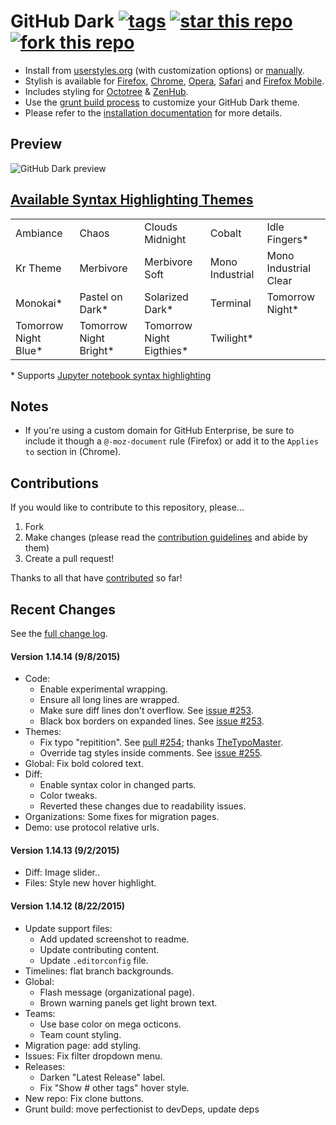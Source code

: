 # GitHub Dark [![tags](https://img.shields.io/github/tag/StylishThemes/GitHub-Dark.svg?style=flat)](https://github.com/StylishThemes/GitHub-Dark/tags) [![star this repo](http://github-svg-buttons.herokuapp.com/star.svg?user=StylishThemes&repo=GitHub-Dark&style=flat&background=1081C1)](http://github.com/StylishThemes/GitHub-Dark) [![fork this repo](http://github-svg-buttons.herokuapp.com/fork.svg?user=StylishThemes&repo=GitHub-Dark&style=flat&background=1081C1)](http://github.com/StylishThemes/GitHub-Dark/fork)

- Install from [userstyles.org](http://userstyles.org/styles/37035) (with customization options) or [manually](https://raw.githubusercontent.com/StylishThemes/GitHub-Dark/master/github-dark.css).
- Stylish is available for [Firefox](https://addons.mozilla.org/en-US/firefox/addon/2108/), [Chrome](https://chrome.google.com/extensions/detail/fjnbnpbmkenffdnngjfgmeleoegfcffe), [Opera](https://addons.opera.com/en/extensions/details/stylish/), [Safari](http://sobolev.us/stylish/) and [Firefox Mobile](https://addons.mozilla.org/en-US/firefox/addon/2108/).
- Includes styling for [Octotree](https://github.com/buunguyen/octotree/#octotree) &amp; [ZenHub](https://www.zenhub.io/).
- Use the [grunt build process](https://github.com/StylishThemes/GitHub-Dark/wiki/Build) to customize your GitHub Dark theme.
- Please refer to the [installation documentation](https://github.com/StylishThemes/GitHub-Dark/wiki/Install) for more details.

## Preview
![GitHub Dark preview](https://cloud.githubusercontent.com/assets/136959/9365834/60f9d916-4679-11e5-9859-b8efa106feef.png)

## [Available Syntax Highlighting Themes](https://stylishthemes.github.io/GitHub-Dark/)

|                      |                        |                          |                 |                       |
|----------------------|------------------------|--------------------------|-----------------|-----------------------|
| Ambiance             | Chaos                  | Clouds Midnight          | Cobalt          | Idle Fingers*         |
| Kr Theme             | Merbivore              | Merbivore Soft           | Mono Industrial | Mono Industrial Clear |
| Monokai*             | Pastel on Dark*        | Solarized Dark*          | Terminal        | Tomorrow Night*       |
| Tomorrow Night Blue* | Tomorrow Night Bright* | Tomorrow Night Eigthies* | Twilight*       |                       |

\* Supports [Jupyter notebook syntax highlighting](https://github.com/sujitpal/statlearning-notebooks/blob/master/src/chapter2.ipynb)

## Notes

* If you're using a custom domain for GitHub Enterprise, be sure to include it though a `@-moz-document` rule (Firefox) or add it to the `Applies to` section in (Chrome).

## Contributions

If you would like to contribute to this repository, please...

1. Fork
2. Make changes (please read the [contribution guidelines](https://github.com/StylishThemes/GitHub-Dark/blob/master/CONTRIBUTING.md) and abide by them)
3. Create a pull request!

Thanks to all that have [contributed](https://github.com/StylishThemes/GitHub-Dark/graphs/contributors) so far!

## Recent Changes

See the [full change log](https://github.com/StylishThemes/GitHub-Dark/wiki).

#### Version 1.14.14 (9/8/2015)

* Code:
  * Enable experimental wrapping.
  * Ensure all long lines are wrapped.
  * Make sure diff lines don't overflow. See [issue #253](https://github.com/StylishThemes/GitHub-Dark/issues/253).
  * Black box borders on expanded lines. See [issue #253](https://github.com/StylishThemes/GitHub-Dark/issues/253).
* Themes:
  * Fix typo "repitition". See [pull #254](https://github.com/StylishThemes/GitHub-Dark/pull/254); thanks [TheTypoMaster](https://github.com/TheTypoMaster).
  * Override tag styles inside comments. See [issue #255](https://github.com/StylishThemes/GitHub-Dark/issues/255).
* Global: Fix bold colored text.
* Diff:
  * Enable syntax color in changed parts.
  * Color tweaks.
  * Reverted these changes due to readability issues.
* Organizations: Some fixes for migration pages.
* Demo: use protocol relative urls.

#### Version 1.14.13 (9/2/2015)

* Diff: Image slider..
* Files: Style new hover highlight.

#### Version 1.14.12 (8/22/2015)

* Update support files:
  * Add updated screenshot to readme.
  * Update contributing content.
  * Update `.editorconfig` file.
* Timelines: flat branch backgrounds.
* Global:
  * Flash message (organizational page).
  * Brown warning panels get light brown text.
* Teams:
  * Use base color on mega octicons.
  * Team count styling.
* Migration page: add styling.
* Issues: Fix filter dropdown menu.
* Releases:
  * Darken "Latest Release" label.
  * Fix "Show # other tags" hover style.
* New repo: Fix clone buttons.
* Grunt build: move perfectionist to devDeps, update deps
